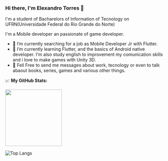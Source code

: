 ### Hi there, I'm Elexandro Torres 👋

I'm a student of Bacharelors of Information of Tecnology on UFRN(Universidade Federal do Rio Grande do Norte)

I'm a Mobile developer an passionate of game developer.

- 🔭 I’m currently searching for a job as Mobile Developer Jr with Flutter.
- 🌱 I’m currently learning Flutter, and the basics of Android native developer. I'm also study english to improvement my comunication skills and i love to make games with Unity 3D.
- 💬 Fell Free to send me messages about work, tecnology or even to  talk abaout books, series, games and various other things.

📈 **My GitHub Stats:**

<p>
  <img height="180em" src="https://github-readme-stats.vercel.app/api?username=ElexandroTorres&show_icons=true&hide_border=true&&count_private=true&include_all_commits=true" />
</p>

![Top Langs](https://github-readme-stats.vercel.app/api/top-langs/?username=ElexandroTorres&layout=compact)
